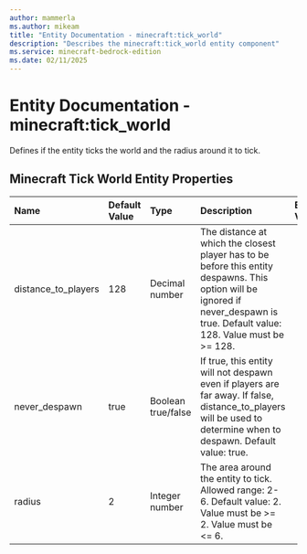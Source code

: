 ```yaml
---
author: mammerla
ms.author: mikeam
title: "Entity Documentation - minecraft:tick_world"
description: "Describes the minecraft:tick_world entity component"
ms.service: minecraft-bedrock-edition
ms.date: 02/11/2025 
---
```


# Entity Documentation - minecraft:tick_world

Defines if the entity ticks the world and the radius around it to tick.


## Minecraft Tick World Entity Properties

|Name       |Default Value |Type |Description |Example Values |
|:----------|:-------------|:----|:-----------|:------------- |
| distance_to_players | 128 | Decimal number | The distance at which the closest player has to be before this entity despawns. This option will be ignored if never_despawn is true. Default value: 128. Value must be >= 128. |  | 
| never_despawn | true | Boolean true/false | If true, this entity will not despawn even if players are far away. If false, distance_to_players will be used to determine when to despawn. Default value: true. |  | 
| radius | 2 | Integer number | The area around the entity to tick. Allowed range: 2-6. Default value: 2. Value must be >= 2. Value must be <= 6. |  | 